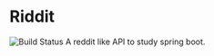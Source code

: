# Riddit
![Build Status](https://github.com/cassianomaia/SpringRiddit/workflows/Build%20Status/badge.svg?branch=develop)
A reddit like API to study spring boot.
